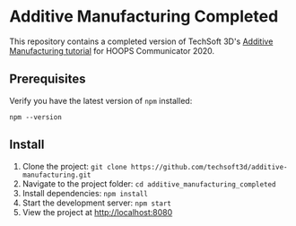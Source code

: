 # Additive Manufacturing Completed

This repository contains a completed version of TechSoft 3D's [Additive Manufacturing tutorial](https://docs.techsoft3d.com/communicator/latest/build/tutorials/additive-manufacturing/intro.html) for HOOPS Communicator 2020.

## Prerequisites

Verify you have the latest version of `npm` installed:

`npm --version`

## Install

1. Clone the project: `git clone https://github.com/techsoft3d/additive-manufacturing.git`
2. Navigate to the project folder: `cd additive_manufacturing_completed`
3. Install dependencies: `npm install` 
4. Start the development server: `npm start`
5. View the project at [http://localhost:8080](http://localhost:8080) 
